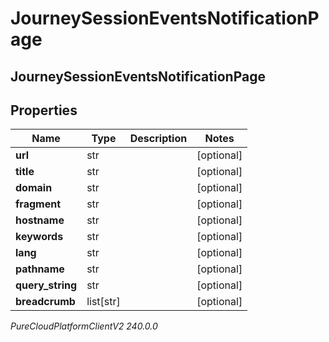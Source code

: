 # JourneySessionEventsNotificationPage

## JourneySessionEventsNotificationPage

## Properties

|Name | Type | Description | Notes|
|------------ | ------------- | ------------- | -------------|
| **url** | str |  | [optional] |
| **title** | str |  | [optional] |
| **domain** | str |  | [optional] |
| **fragment** | str |  | [optional] |
| **hostname** | str |  | [optional] |
| **keywords** | str |  | [optional] |
| **lang** | str |  | [optional] |
| **pathname** | str |  | [optional] |
| **query_string** | str |  | [optional] |
| **breadcrumb** | list[str] |  | [optional] |



_PureCloudPlatformClientV2 240.0.0_
